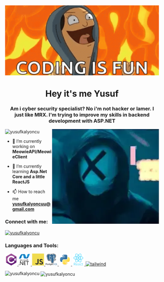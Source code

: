 ![MasterHead](https://github.com/yusufkalyoncu/yusufkalyoncu/blob/main/coding_is_fun.gif?raw=true)
<link rel="stylesheet" type="text/css" href="style.css">
<h1 align="center">Hey it's me Yusuf</h1>
<h3 align="center">Am i cyber security specialist? No i'm not hacker or lamer. I just like MRX. I'm trying to improve my skills in backend development with ASP.NET</h3>
<img align="right" alt="MRX" width="350" class="img" src="https://raw.githubusercontent.com/yusufkalyoncu/yusufkalyoncu/main/mrx.webp">
<p align="left"> <img src="https://komarev.com/ghpvc/?username=yusufkalyoncu&label=Profile%20views&color=0e75b6&style=flat" alt="yusufkalyoncu" /> </p>

- 🔭 I’m currently working on **MeowieAPI/MeowieClient**

- 🌱 I’m currently learning **Asp.Net Core and a little ReactJS**

- 📫 How to reach me **yusufkalyoncuu@gmail.com**

<h3 align="left">Connect with me:</h3>
<p align="left">
<a href="https://linkedin.com/in/yusufkalyoncu" target="blank"><img align="center" src="https://raw.githubusercontent.com/rahuldkjain/github-profile-readme-generator/master/src/images/icons/Social/linked-in-alt.svg" alt="yusufkalyoncu" height="30" width="40" /></a>
</p>

<h3 align="left">Languages and Tools:</h3>
<p align="left"> <a href="https://www.w3schools.com/cs/" target="_blank" rel="noreferrer"> <img src="https://raw.githubusercontent.com/devicons/devicon/master/icons/csharp/csharp-original.svg" alt="csharp" width="40" height="40"/> </a> <a href="https://dotnet.microsoft.com/" target="_blank" rel="noreferrer"> <img src="https://raw.githubusercontent.com/devicons/devicon/master/icons/dot-net/dot-net-original-wordmark.svg" alt="dotnet" width="40" height="40"/> </a> <a href="https://developer.mozilla.org/en-US/docs/Web/JavaScript" target="_blank" rel="noreferrer"> <img src="https://raw.githubusercontent.com/devicons/devicon/master/icons/javascript/javascript-original.svg" alt="javascript" width="40" height="40"/> </a> <a href="https://www.postgresql.org" target="_blank" rel="noreferrer"> <img src="https://raw.githubusercontent.com/devicons/devicon/master/icons/postgresql/postgresql-original-wordmark.svg" alt="postgresql" width="40" height="40"/> </a> <a href="https://www.python.org" target="_blank" rel="noreferrer"> <img src="https://raw.githubusercontent.com/devicons/devicon/master/icons/python/python-original.svg" alt="python" width="40" height="40"/> </a> <a href="https://reactjs.org/" target="_blank" rel="noreferrer"> <img src="https://raw.githubusercontent.com/devicons/devicon/master/icons/react/react-original-wordmark.svg" alt="react" width="40" height="40"/> </a> <a href="https://tailwindcss.com/" target="_blank" rel="noreferrer"> <img src="https://www.vectorlogo.zone/logos/tailwindcss/tailwindcss-icon.svg" alt="tailwind" width="40" height="40"/> </a> </p>

<p><img align="left" src="https://github-readme-stats.vercel.app/api/top-langs?username=yusufkalyoncu&show_icons=true&locale=en&layout=compact" alt="yusufkalyoncu" /></p>

<p>&nbsp;<img align="center" src="https://github-readme-stats.vercel.app/api?username=yusufkalyoncu&show_icons=true&locale=en" alt="yusufkalyoncu" /></p>
